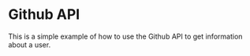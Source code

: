 # Github API

This is a simple example of how to use the Github API to get information about a user.
